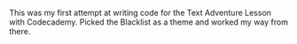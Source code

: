 This was my first attempt at writing code for the Text Adventure Lesson with Codecademy. 
Picked the Blacklist as a theme and worked my way from there. 
